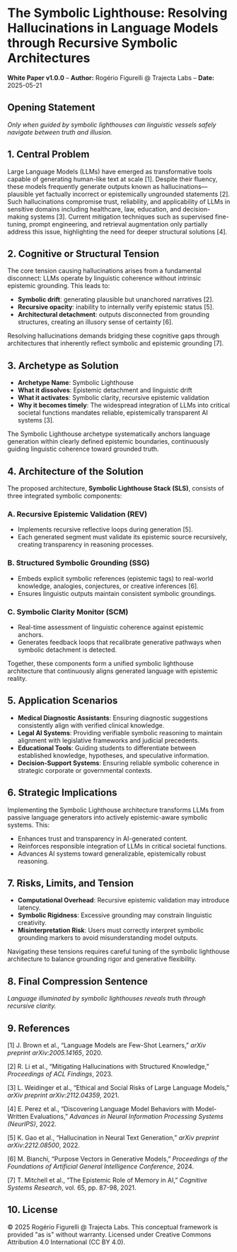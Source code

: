 # The Symbolic Lighthouse: Resolving Hallucinations in Language Models through Recursive Symbolic Architectures

**White Paper v1.0.0** – **Author:** Rogério Figurelli @ Trajecta Labs – **Date:** 2025-05-21

## Opening Statement

*Only when guided by symbolic lighthouses can linguistic vessels safely navigate between truth and illusion.*

## 1. Central Problem

Large Language Models (LLMs) have emerged as transformative tools capable of generating human-like text at scale \[1]. Despite their fluency, these models frequently generate outputs known as hallucinations—plausible yet factually incorrect or epistemically ungrounded statements \[2]. Such hallucinations compromise trust, reliability, and applicability of LLMs in sensitive domains including healthcare, law, education, and decision-making systems \[3]. Current mitigation techniques such as supervised fine-tuning, prompt engineering, and retrieval augmentation only partially address this issue, highlighting the need for deeper structural solutions \[4].

## 2. Cognitive or Structural Tension

The core tension causing hallucinations arises from a fundamental disconnect: LLMs operate by linguistic coherence without intrinsic epistemic grounding. This leads to:

* **Symbolic drift**: generating plausible but unanchored narratives \[2].
* **Recursive opacity**: inability to internally verify epistemic status \[5].
* **Architectural detachment**: outputs disconnected from grounding structures, creating an illusory sense of certainty \[6].

Resolving hallucinations demands bridging these cognitive gaps through architectures that inherently reflect symbolic and epistemic grounding \[7].

## 3. Archetype as Solution

* **Archetype Name**: Symbolic Lighthouse
* **What it dissolves**: Epistemic detachment and linguistic drift
* **What it activates**: Symbolic clarity, recursive epistemic validation
* **Why it becomes timely**: The widespread integration of LLMs into critical societal functions mandates reliable, epistemically transparent AI systems \[3].

The Symbolic Lighthouse archetype systematically anchors language generation within clearly defined epistemic boundaries, continuously guiding linguistic coherence toward grounded truth.

## 4. Architecture of the Solution

The proposed architecture, **Symbolic Lighthouse Stack (SLS)**, consists of three integrated symbolic components:

### A. Recursive Epistemic Validation (REV)

* Implements recursive reflective loops during generation \[5].
* Each generated segment must validate its epistemic source recursively, creating transparency in reasoning processes.

### B. Structured Symbolic Grounding (SSG)

* Embeds explicit symbolic references (epistemic tags) to real-world knowledge, analogies, conjectures, or creative inferences \[6].
* Ensures linguistic outputs maintain consistent symbolic groundings.

### C. Symbolic Clarity Monitor (SCM)

* Real-time assessment of linguistic coherence against epistemic anchors.
* Generates feedback loops that recalibrate generative pathways when symbolic detachment is detected.

Together, these components form a unified symbolic lighthouse architecture that continuously aligns generated language with epistemic reality.

## 5. Application Scenarios

* **Medical Diagnostic Assistants**: Ensuring diagnostic suggestions consistently align with verified clinical knowledge.
* **Legal AI Systems**: Providing verifiable symbolic reasoning to maintain alignment with legislative frameworks and judicial precedents.
* **Educational Tools**: Guiding students to differentiate between established knowledge, hypotheses, and speculative information.
* **Decision-Support Systems**: Ensuring reliable symbolic coherence in strategic corporate or governmental contexts.

## 6. Strategic Implications

Implementing the Symbolic Lighthouse architecture transforms LLMs from passive language generators into actively epistemic-aware symbolic systems. This:

* Enhances trust and transparency in AI-generated content.
* Reinforces responsible integration of LLMs in critical societal functions.
* Advances AI systems toward generalizable, epistemically robust reasoning.

## 7. Risks, Limits, and Tension

* **Computational Overhead**: Recursive epistemic validation may introduce latency.
* **Symbolic Rigidness**: Excessive grounding may constrain linguistic creativity.
* **Misinterpretation Risk**: Users must correctly interpret symbolic grounding markers to avoid misunderstanding model outputs.

Navigating these tensions requires careful tuning of the symbolic lighthouse architecture to balance grounding rigor and generative flexibility.

## 8. Final Compression Sentence

*Language illuminated by symbolic lighthouses reveals truth through recursive clarity.*

## 9. References

\[1] J. Brown et al., “Language Models are Few-Shot Learners,” *arXiv preprint arXiv:2005.14165*, 2020.

\[2] R. Li et al., “Mitigating Hallucinations with Structured Knowledge,” *Proceedings of ACL Findings*, 2023.

\[3] L. Weidinger et al., “Ethical and Social Risks of Large Language Models,” *arXiv preprint arXiv:2112.04359*, 2021.

\[4] E. Perez et al., “Discovering Language Model Behaviors with Model-Written Evaluations,” *Advances in Neural Information Processing Systems (NeurIPS)*, 2022.

\[5] K. Gao et al., “Hallucination in Neural Text Generation,” *arXiv preprint arXiv:2212.08500*, 2022.

\[6] M. Bianchi, “Purpose Vectors in Generative Models,” *Proceedings of the Foundations of Artificial General Intelligence Conference*, 2024.

\[7] T. Mitchell et al., “The Epistemic Role of Memory in AI,” *Cognitive Systems Research*, vol. 65, pp. 87-98, 2021.

## 10. License

© 2025 Rogério Figurelli @ Trajecta Labs. This conceptual framework is provided "as is" without warranty. Licensed under Creative Commons Attribution 4.0 International (CC BY 4.0).
